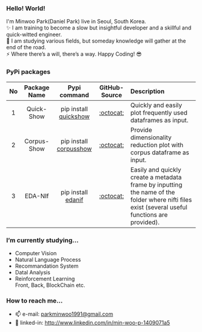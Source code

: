### Hello! World!
I'm Minwoo Park(Daniel Park) live in Seoul, South Korea.
<BR>
✨ I am training to become a slow but insightful developer and a skillful and quick-witted engineer. <br>
🍰 I am studying various fields, but someday knowledge will gather at the end of the road. <Br>
⚡ Where there’s a will, there’s a way. Happy Coding! 😎 <Br>

### PyPi packages
  |No|Package Name|Pypi command|GitHub-Source|Description|
  |:--:|:--:|:--:|:--:|:--|
  |1|Quick-Show| pip install [quickshow](https://pypi.org/project/quickshow/)|[:octocat:](https://github.com/DSDanielPark/quick-show)|Quickly and easily plot frequently used dataframes as input.|
  |2|Corpus-Show| pip install [corpusshow](https://pypi.org/project/corpusshow/)|[:octocat:](https://github.com/DSDanielPark/corpus-show)|Provide dimensionality reduction plot with corpus dataframe as input.|
  |3|EDA-NIf| pip install [edanif](https://pypi.org/project/edanif/)|[:octocat:](https://github.com/DSDanielPark/EDA-NIf)|Easily and quickly create a metadata frame by inputting the name of the folder where nifti files exist (several useful functions are provided).|
  
  
### I’m currently studying...
- Computer Vision
- Natural Language Process
- Recommandation System
- Datal Analysis
- Reinforcement Learning
<br> Front, Back, BlockChain etc. 

### How to reach me...
- 📫 e-mail: parkminwoo1991@gmail.com
- 💬 linked-in: http://www.linkedin.com/in/min-woo-p-1409071a5
